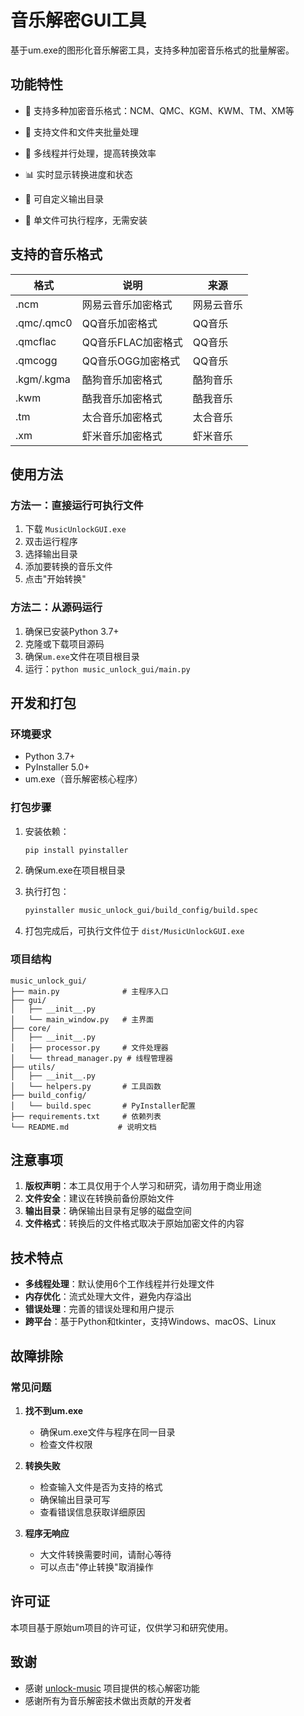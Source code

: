 # 音乐解密GUI工具

基于um.exe的图形化音乐解密工具，支持多种加密音乐格式的批量解密。

## 功能特性

- 🎵 支持多种加密音乐格式：NCM、QMC、KGM、KWM、TM、XM等
- 📁 支持文件和文件夹批量处理

- 🔄 多线程并行处理，提高转换效率
- 📊 实时显示转换进度和状态
- 🎯 可自定义输出目录
- 🚀 单文件可执行程序，无需安装

## 支持的音乐格式

| 格式 | 说明 | 来源 |
|------|------|------|
| .ncm | 网易云音乐加密格式 | 网易云音乐 |
| .qmc/.qmc0 | QQ音乐加密格式 | QQ音乐 |
| .qmcflac | QQ音乐FLAC加密格式 | QQ音乐 |
| .qmcogg | QQ音乐OGG加密格式 | QQ音乐 |
| .kgm/.kgma | 酷狗音乐加密格式 | 酷狗音乐 |
| .kwm | 酷我音乐加密格式 | 酷我音乐 |
| .tm | 太合音乐加密格式 | 太合音乐 |
| .xm | 虾米音乐加密格式 | 虾米音乐 |

## 使用方法

### 方法一：直接运行可执行文件
1. 下载 `MusicUnlockGUI.exe`
2. 双击运行程序
3. 选择输出目录
4. 添加要转换的音乐文件
5. 点击"开始转换"

### 方法二：从源码运行
1. 确保已安装Python 3.7+
2. 克隆或下载项目源码
3. 确保`um.exe`文件在项目根目录
4. 运行：`python music_unlock_gui/main.py`

## 开发和打包

### 环境要求
- Python 3.7+
- PyInstaller 5.0+
- um.exe（音乐解密核心程序）

### 打包步骤
1. 安装依赖：
   ```bash
   pip install pyinstaller
   ```

2. 确保um.exe在项目根目录

3. 执行打包：
   ```bash
   pyinstaller music_unlock_gui/build_config/build.spec
   ```

4. 打包完成后，可执行文件位于 `dist/MusicUnlockGUI.exe`

### 项目结构
```
music_unlock_gui/
├── main.py              # 主程序入口
├── gui/
│   ├── __init__.py
│   └── main_window.py   # 主界面
├── core/
│   ├── __init__.py
│   ├── processor.py     # 文件处理器
│   └── thread_manager.py # 线程管理器
├── utils/
│   ├── __init__.py
│   └── helpers.py       # 工具函数
├── build_config/
│   └── build.spec       # PyInstaller配置
├── requirements.txt     # 依赖列表
└── README.md           # 说明文档
```

## 注意事项

1. **版权声明**：本工具仅用于个人学习和研究，请勿用于商业用途
2. **文件安全**：建议在转换前备份原始文件
3. **输出目录**：确保输出目录有足够的磁盘空间
4. **文件格式**：转换后的文件格式取决于原始加密文件的内容

## 技术特点

- **多线程处理**：默认使用6个工作线程并行处理文件
- **内存优化**：流式处理大文件，避免内存溢出
- **错误处理**：完善的错误处理和用户提示
- **跨平台**：基于Python和tkinter，支持Windows、macOS、Linux

## 故障排除

### 常见问题

1. **找不到um.exe**
   - 确保um.exe文件与程序在同一目录
   - 检查文件权限

2. **转换失败**
   - 检查输入文件是否为支持的格式
   - 确保输出目录可写
   - 查看错误信息获取详细原因

3. **程序无响应**
   - 大文件转换需要时间，请耐心等待
   - 可以点击"停止转换"取消操作

## 许可证

本项目基于原始um项目的许可证，仅供学习和研究使用。

## 致谢

- 感谢 [unlock-music](https://git.unlock-music.dev/um/cli) 项目提供的核心解密功能
- 感谢所有为音乐解密技术做出贡献的开发者
